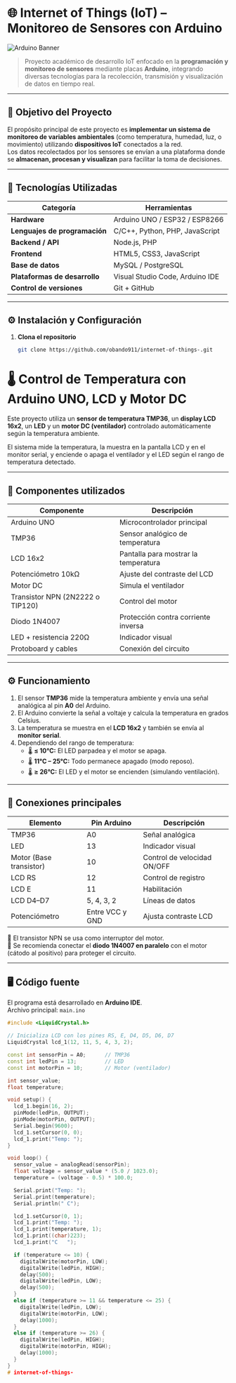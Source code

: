 # 🌐 Internet of Things (IoT) – Monitoreo de Sensores con Arduino

![Arduino Banner](https://upload.wikimedia.org/wikipedia/commons/8/87/Arduino_Logo.svg)

> Proyecto académico de desarrollo IoT enfocado en la **programación y monitoreo de sensores** mediante placas **Arduino**, integrando diversas tecnologías para la recolección, transmisión y visualización de datos en tiempo real.

---

## 🚀 Objetivo del Proyecto

El propósito principal de este proyecto es **implementar un sistema de monitoreo de variables ambientales** (como temperatura, humedad, luz, o movimiento) utilizando **dispositivos IoT** conectados a la red.  
Los datos recolectados por los sensores se envían a una plataforma donde se **almacenan, procesan y visualizan** para facilitar la toma de decisiones.

---

## 🧠 Tecnologías Utilizadas

| Categoría | Herramientas |
|------------|--------------|
| **Hardware** | Arduino UNO / ESP32 / ESP8266 |
| **Lenguajes de programación** | C/C++, Python, PHP, JavaScript |
| **Backend / API** | Node.js, PHP |
| **Frontend** | HTML5, CSS3, JavaScript |
| **Base de datos** | MySQL / PostgreSQL |
| **Plataformas de desarrollo** | Visual Studio Code, Arduino IDE |
| **Control de versiones** | Git + GitHub |

---

## ⚙️ Instalación y Configuración

1. **Clona el repositorio**
   ```bash
   git clone https://github.com/obando911/internet-of-things-.git


# 🌡️ Control de Temperatura con Arduino UNO, LCD y Motor DC

Este proyecto utiliza un **sensor de temperatura TMP36**, un **display LCD 16x2**, un **LED** y un **motor DC (ventilador)** controlado automáticamente según la temperatura ambiente.

El sistema mide la temperatura, la muestra en la pantalla LCD y en el monitor serial, y enciende o apaga el ventilador y el LED según el rango de temperatura detectado.

---

## 🧩 Componentes utilizados

| Componente | Descripción |
|-------------|-------------|
| Arduino UNO | Microcontrolador principal |
| TMP36 | Sensor analógico de temperatura |
| LCD 16x2 | Pantalla para mostrar la temperatura |
| Potenciómetro 10kΩ | Ajuste del contraste del LCD |
| Motor DC | Simula el ventilador |
| Transistor NPN (2N2222 o TIP120) | Control del motor |
| Diodo 1N4007 | Protección contra corriente inversa |
| LED + resistencia 220Ω | Indicador visual |
| Protoboard y cables | Conexión del circuito |

---

## ⚙️ Funcionamiento

1. El sensor **TMP36** mide la temperatura ambiente y envía una señal analógica al pin **A0** del Arduino.  
2. El Arduino convierte la señal a voltaje y calcula la temperatura en grados Celsius.  
3. La temperatura se muestra en el **LCD 16x2** y también se envía al **monitor serial**.  
4. Dependiendo del rango de temperatura:
   - 🌡️ **≤ 10°C:** El LED parpadea y el motor se apaga.  
   - 🌡️ **11°C – 25°C:** Todo permanece apagado (modo reposo).  
   - 🌡️ **≥ 26°C:** El LED y el motor se encienden (simulando ventilación).

---

## 🔌 Conexiones principales

| Elemento | Pin Arduino | Descripción |
|-----------|--------------|-------------|
| TMP36 | A0 | Señal analógica |
| LED | 13 | Indicador visual |
| Motor (Base transistor) | 10 | Control de velocidad ON/OFF |
| LCD RS | 12 | Control de registro |
| LCD E | 11 | Habilitación |
| LCD D4–D7 | 5, 4, 3, 2 | Líneas de datos |
| Potenciómetro | Entre VCC y GND | Ajusta contraste LCD |

🔸 El transistor NPN se usa como interruptor del motor.  
🔸 Se recomienda conectar el **diodo 1N4007 en paralelo** con el motor (cátodo al positivo) para proteger el circuito.

---

## 🖥️ Código fuente

El programa está desarrollado en **Arduino IDE**.  
Archivo principal: `main.ino`

```cpp
#include <LiquidCrystal.h>

// Inicializa LCD con los pines RS, E, D4, D5, D6, D7
LiquidCrystal lcd_1(12, 11, 5, 4, 3, 2);

const int sensorPin = A0;      // TMP36
const int ledPin = 13;         // LED
const int motorPin = 10;       // Motor (ventilador)

int sensor_value;
float temperature;

void setup() {
  lcd_1.begin(16, 2);
  pinMode(ledPin, OUTPUT);
  pinMode(motorPin, OUTPUT);
  Serial.begin(9600);
  lcd_1.setCursor(0, 0);
  lcd_1.print("Temp: ");
}

void loop() {
  sensor_value = analogRead(sensorPin);
  float voltage = sensor_value * (5.0 / 1023.0);
  temperature = (voltage - 0.5) * 100.0;

  Serial.print("Temp: ");
  Serial.print(temperature);
  Serial.println(" C");

  lcd_1.setCursor(0, 1);
  lcd_1.print("Temp: ");
  lcd_1.print(temperature, 1);
  lcd_1.print((char)223);
  lcd_1.print("C   ");

  if (temperature <= 10) {
    digitalWrite(motorPin, LOW);
    digitalWrite(ledPin, HIGH);
    delay(500);
    digitalWrite(ledPin, LOW);
    delay(500);
  }
  else if (temperature >= 11 && temperature <= 25) {
    digitalWrite(ledPin, LOW);
    digitalWrite(motorPin, LOW);
    delay(1000);
  }
  else if (temperature >= 26) {
    digitalWrite(ledPin, HIGH);
    digitalWrite(motorPin, HIGH);
    delay(1000);
  }
}
# internet-of-things-
